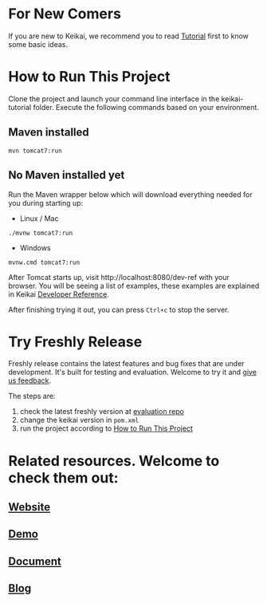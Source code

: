# For New Comers
If you are new to Keikai, we recommend you to read [Tutorial](https://doc.keikai.io/tutorial) first to know some basic ideas.

# How to Run This Project
Clone the project and launch your command line interface in the keikai-tutorial folder. Execute the following commands based on your environment.

## Maven installed
`mvn tomcat7:run`

## No Maven installed yet
Run the Maven wrapper below which will download everything needed for you during starting up: 
* Linux / Mac

`./mvnw tomcat7:run`

* Windows

`mvnw.cmd tomcat7:run`




After Tomcat starts up, visit http://localhost:8080/dev-ref with your browser. You will be seeing a list of examples, these examples are explained in Keikai [Developer Reference](https://doc.keikai.io/dev-ref).

After finishing trying it out, you can press `Ctrl+c` to stop the server.

# Try Freshly Release
Freshly release contains the latest features and bug fixes that are under development. It's built for testing and evaluation. Welcome to try it and [give us feedback](https://keikai.io/contact).

The steps are:
1. check the latest freshly version at [evaluation repo](https://mavensync.zkoss.org/eval/io/keikai/keikai-ex/)
2. change the keikai version in `pom.xml`
3. run the project according to [How to Run This Project](#How-to-Run-This-Project)

# Related resources. Welcome to check them out:
## [Website](https://keikai.io)  
## [Demo](https://keikai.io/demo)
## [Document](https://doc.keikai.io)
## [Blog](https://keikai.io/blog)

